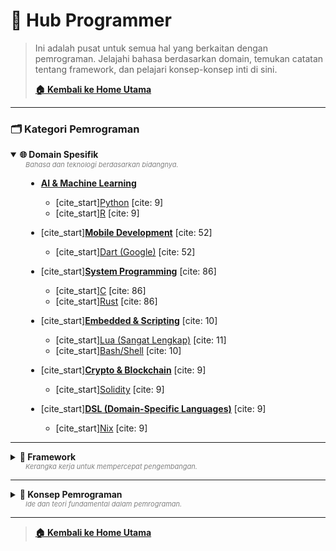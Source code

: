 # **🚀 Hub Programmer**

> Ini adalah pusat untuk semua hal yang berkaitan dengan pemrograman. Jelajahi bahasa berdasarkan domain, temukan catatan tentang framework, dan pelajari konsep-konsep inti di sini.
> 
> **[🏠 Kembali ke Home Utama](../README.md)**

---

### 🗂️ **Kategori Pemrograman**

<details open>
  <summary>
    <strong>🌐 Domain Spesifik</strong>
    <div style="font-size: 11px; color: grey; margin-left: 24px;"><i>Bahasa dan teknologi berdasarkan bidangnya.</i></div>
  </summary>
  <div style="padding-left: 25px; margin-top: 8px;">

- **[AI & Machine Learning](domain-spesifik/ai-ml/README.md)**
  - [cite_start][Python](domain-spesifik/ai-ml/python/README.md) [cite: 9]
  - [cite_start][R](domain-spesifik/ai-ml/R/README.md) [cite: 9]
- [cite_start]**[Mobile Development](domain-spesifik/mobile/README.md)** [cite: 52]
  - [cite_start][Dart (Google)](domain-spesifik/mobile/google/dart/README.md) [cite: 52]
- [cite_start]**[System Programming](domain-spesifik/system/README.md)** [cite: 86]
  - [cite_start][C](domain-spesifik/system/C/README.md) [cite: 86]
  - [cite_start][Rust](domain-spesifik/system/Rust/README.md) [cite: 86]
- [cite_start]**[Embedded & Scripting](domain-spesifik/embeddeble/README.md)** [cite: 10]
  - [cite_start][Lua (Sangat Lengkap)](domain-spesifik/embeddeble/lua/README.md) [cite: 11]
  - [cite_start][Bash/Shell](domain-spesifik/embeddeble/bash/README.md) [cite: 10]
- [cite_start]**[Crypto & Blockchain](domain-spesifik/crypto/README.md)** [cite: 9]
  - [cite_start][Solidity](domain-spesifik/crypto/solidity/README.md) [cite: 9]
- [cite_start]**[DSL (Domain-Specific Languages)](domain-spesifik/dsl/README.md)** [cite: 9]
  - [cite_start][Nix](domain-spesifik/dsl/nix/README.md) [cite: 9]

  </div>
</details>

---

<details>
  <summary>
    <strong>🧰 Framework</strong>
    <div style="font-size: 11px; color: grey; margin-left: 24px;"><i>Kerangka kerja untuk mempercepat pengembangan.</i></div>
  </summary>
  <div style="padding-left: 25px; margin-top: 8px;">

- [cite_start]**[Flutter](framework/flutter/README.md)** [cite: 90]
- [cite_start]**[Love2D](framework/love2d/README.md)** [cite: 94]

  </div>
</details>

---

<details>
  <summary>
    <strong>🧠 Konsep Pemrograman</strong>
    <div style="font-size: 11px; color: grey; margin-left: 24px;"><i>Ide dan teori fundamental dalam pemrograman.</i></div>
  </summary>
  <div style="padding-left: 25px; margin-top: 8px;">

- [cite_start]**[Konsep Domain](konsep/domain/README.md)** [cite: 95]
- [cite_start]**[Regular Expressions (Regex)](konsep/regex/README.md)** [cite: 95]
- [cite_start]**[Pemrograman](konsep/pemrograman/README.md)** [cite: 95]

  </div>
</details>

---
> **[🏠 Kembali ke Home Utama](../README.md)**
